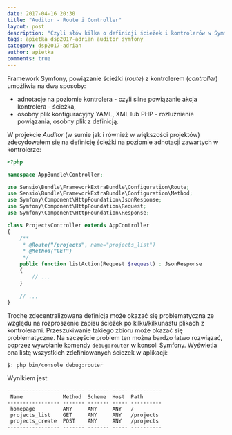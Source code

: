 ```yaml
---
date: 2017-04-16 20:30
title: "Auditor - Route i Controller"
layout: post
description: "Czyli słów kilka o definicji ścieżek i kontrolerów w Symfony 3."
tags: apietka dsp2017-adrian auditor symfony
category: dsp2017-adrian
author: apietka
comments: true
---
```


Framework Symfony, powiązanie ścieżki (*route*) z kontrolerem (*controller*) umożliwia na dwa sposoby:

- adnotacje na poziomie kontrolera - czyli silne powiązanie akcja kontrolera - ścieżka,
- osobny plik konfiguracyjny YAML, XML lub PHP - rozluźnienie powiązania, osobny plik z definicją.

W projekcie *Auditor* (w sumie jak i również w większości projektów) zdecydowałem się na definicję ścieżki na poziomie adnotacji zawartych w kontrolerze:

~~~php
<?php

namespace AppBundle\Controller;

use Sensio\Bundle\FrameworkExtraBundle\Configuration\Route;
use Sensio\Bundle\FrameworkExtraBundle\Configuration\Method;
use Symfony\Component\HttpFoundation\JsonResponse;
use Symfony\Component\HttpFoundation\Request;
use Symfony\Component\HttpFoundation\Response;

class ProjectsController extends AppController
{
    /**
     * @Route("/projects", name="projects_list")
     * @Method("GET")
     */
    public function listAction(Request $request) : JsonResponse
    {
        // ...
    }
    
    // ...
}
~~~

Trochę zdecentralizowana definicja może okazać się problematyczna ze względu na rozproszenie zapisu ścieżek po kilku/kilkunastu  plikach z kontrolerami. Przeszukiwanie takiego zbioru może okazać się problematyczne. Na szczęście problem ten można bardzo łatwo rozwiązać, poprzez wywołanie komendy ```debug:router``` w konsoli Symfony. Wyświetla ona listę wszystkich zdefiniowanych ścieżek w aplikacji:

```
$: php bin/console debug:router
```

Wynikiem jest:

```
----------------- ------- ------- ----- ----------
 Name             Method  Scheme  Host  Path
----------------- ------- ------- ----- ----------
 homepage         ANY     ANY     ANY   /
 projects_list    GET     ANY     ANY   /projects
 projects_create  POST    ANY     ANY   /projects
----------------- ------- ------- ----- ----------
```

